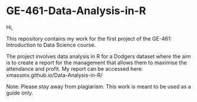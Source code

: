 # GE-461-Data-Analysis-in-R
Hi, 

This repository contains my work for the first project of the GE-461: Introduction to Data Science course. 

The project involves data analysis in R for a Dodgers dataset where the aim is to create a report for the management that allows them to maximise the attendance and profit. 
My report can be accessed here: xmassmx.github.io/Data-Analysis-in-R/

Note: Please stay away from plagiarism. This work is meant to be used as a guide only.
